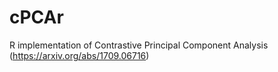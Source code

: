 # cPCAr
R implementation of Contrastive Principal Component Analysis (https://arxiv.org/abs/1709.06716)
